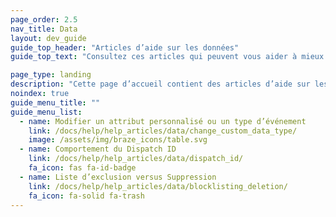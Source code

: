 ```yaml
---
page_order: 2.5
nav_title: Data
layout: dev_guide
guide_top_header: "Articles d’aide sur les données"
guide_top_text: "Consultez ces articles qui peuvent vous aider à mieux comprendre les nuances de données dans Braze. <br><br> Pour plus d’informations générales sur ce qui a trait aux données, consultez nos articles de la section <a href='/docs/user_guide/data_and_analytics/'>Données et analyses</a> !"

page_type: landing
description: "Cette page d’accueil contient des articles d’aide sur les données dans Braze."
noindex: true
guide_menu_title: ""
guide_menu_list:
  - name: Modifier un attribut personnalisé ou un type d’événement
    link: /docs/help/help_articles/data/change_custom_data_type/
    image: /assets/img/braze_icons/table.svg
  - name: Comportement du Dispatch ID
    link: /docs/help/help_articles/data/dispatch_id/
    fa_icon: fas fa-id-badge
  - name: Liste d’exclusion versus Suppression
    link: /docs/help/help_articles/data/blocklisting_deletion/
    fa_icon: fa-solid fa-trash
---
```

